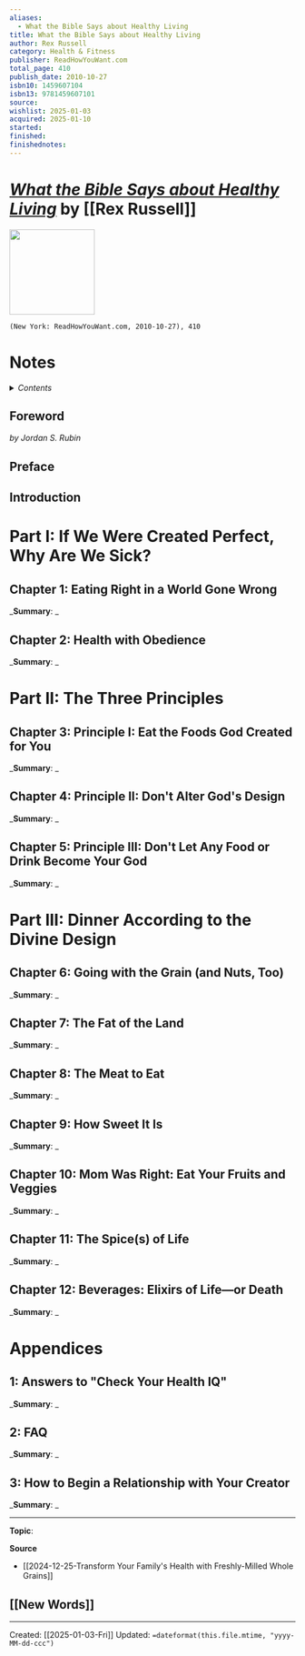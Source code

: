 ```yaml
---
aliases:
  - What the Bible Says about Healthy Living
title: What the Bible Says about Healthy Living
author: Rex Russell
category: Health & Fitness
publisher: ReadHowYouWant.com
total_page: 410
publish_date: 2010-10-27
isbn10: 1459607104
isbn13: 9781459607101
source: 
wishlist: 2025-01-03
acquired: 2025-01-10
started: 
finished: 
finishednotes:
---
```

# *[What the Bible Says about Healthy Living]()* by [[Rex Russell]]

<img src="http://books.google.com/books/content?id=DfXcFwBlvu0C&printsec=frontcover&img=1&zoom=1&edge=curl&source=gbs_api" width=150>

`(New York: ReadHowYouWant.com, 2010-10-27), 410`

# Notes

<details>
 <summary><i>Contents</i></summary>
<!-- MarkdownTOC autolink="true" -->

<!-- /MarkdownTOC -->
</details>

## Foreword
*by Jordan S. Rubin*

## Preface

## Introduction

# Part I: If We Were Created Perfect, Why Are We Sick?

## Chapter 1: Eating Right in a World Gone Wrong
_**Summary**: _



## Chapter 2: Health with Obedience
_**Summary**: _



# Part II: The Three Principles
## Chapter 3: Principle I: Eat the Foods God Created for You
_**Summary**: _



## Chapter 4: Principle II: Don't Alter God's Design
_**Summary**: _



## Chapter 5: Principle III: Don't Let Any Food or Drink Become Your God
_**Summary**: _



# Part III: Dinner According to the Divine Design
## Chapter 6: Going with the Grain (and Nuts, Too)
_**Summary**: _



## Chapter 7: The Fat of the Land
_**Summary**: _



## Chapter 8: The Meat to Eat
_**Summary**: _



## Chapter 9: How Sweet It Is
_**Summary**: _



## Chapter 10: Mom Was Right: Eat Your Fruits and Veggies
_**Summary**: _



## Chapter 11: The Spice(s) of Life
_**Summary**: _



## Chapter 12: Beverages: Elixirs of Life—or Death
_**Summary**: _


# Appendices
## 1: Answers to "Check Your Health IQ"
_**Summary**: _



## 2: FAQ
_**Summary**: _



## 3: How to Begin a Relationship with Your Creator
_**Summary**: _


--- 
**Topic**: 

**Source**
- [[2024-12-25-Transform Your Family's Health with Freshly-Milled Whole Grains]]
 
**[[New Words]]**
- 

---
Created: [[2025-01-03-Fri]]
Updated: `=dateformat(this.file.mtime, "yyyy-MM-dd-ccc")`